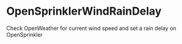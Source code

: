 # OpenSprinklerWindRainDelay
Check OpenWeather for current wind speed and set a rain delay on OpenSprinkler
